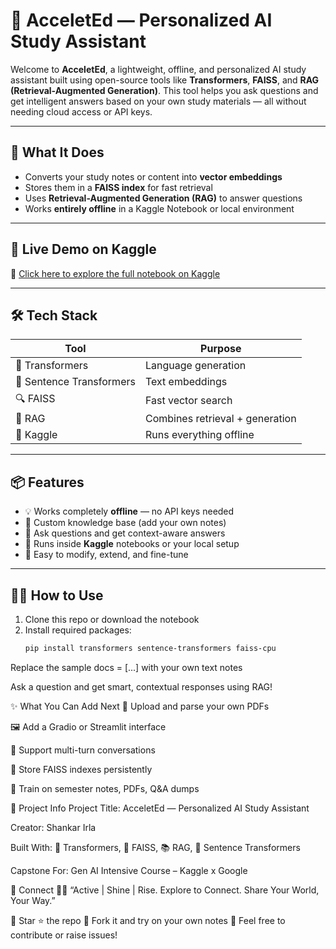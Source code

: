 # 🤖 AcceletEd — Personalized AI Study Assistant

Welcome to **AcceletEd**, a lightweight, offline, and personalized AI study assistant built using open-source tools like **Transformers**, **FAISS**, and **RAG (Retrieval-Augmented Generation)**. This tool helps you ask questions and get intelligent answers based on your own study materials — all without needing cloud access or API keys.

---

## 🧠 What It Does

- Converts your study notes or content into **vector embeddings**
- Stores them in a **FAISS index** for fast retrieval
- Uses **Retrieval-Augmented Generation (RAG)** to answer questions
- Works **entirely offline** in a Kaggle Notebook or local environment

---

## 🚀 Live Demo on Kaggle

📘 [Click here to explore the full notebook on Kaggle](https://www.kaggle.com/code/irlagangasivashankar/acceleted-personalized-ai-study-assistant-updated/)

---

## 🛠️ Tech Stack

| Tool                   | Purpose                          |
|------------------------|----------------------------------|
| 🤗 Transformers         | Language generation              |
| 🧠 Sentence Transformers | Text embeddings                  |
| 🔍 FAISS                | Fast vector search               |
| 🔗 RAG                  | Combines retrieval + generation |
| 🧪 Kaggle               | Runs everything offline          |

---

## 📦 Features

- 💡 Works completely **offline** — no API keys needed
- 📄 Custom knowledge base (add your own notes)
- 🔎 Ask questions and get context-aware answers
- 🧪 Runs inside **Kaggle** notebooks or your local setup
- 🧰 Easy to modify, extend, and fine-tune

---

## 🧑‍💻 How to Use

1. Clone this repo or download the notebook  
2. Install required packages:
   ```bash
   pip install transformers sentence-transformers faiss-cpu
Replace the sample docs = [...] with your own text notes

Ask a question and get smart, contextual responses using RAG!

✨ What You Can Add Next
📄 Upload and parse your own PDFs

🖼️ Add a Gradio or Streamlit interface

🔁 Support multi-turn conversations

💾 Store FAISS indexes persistently

💬 Train on semester notes, PDFs, Q&A dumps

📌 Project Info
Project Title: AcceletEd — Personalized AI Study Assistant

Creator: Shankar Irla

Built With: 🤖 Transformers, 🧠 FAISS, 📚 RAG, 💬 Sentence Transformers

Capstone For: Gen AI Intensive Course – Kaggle x Google

🔗 Connect
🧑‍💻 “Active | Shine | Rise. Explore to Connect. Share Your World, Your Way.”

📌 Star ⭐ the repo
🎯 Fork it and try on your own notes
💬 Feel free to contribute or raise issues!
